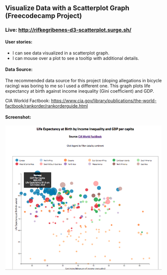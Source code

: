 ## Visualize Data with a Scatterplot Graph (Freecodecamp Project)

### Live: http://rifkegribenes-d3-scatterplot.surge.sh/

#### User stories:

* I can see data visualized in a scatterplot graph.
* I can mouse over a plot to see a tooltip with additional details.

#### Data Source:
The recommended data source for this project (doping allegations in bicycle racing) was boring to me so I used a different one. This graph plots life expectancy at birth against income inequality (Gini coefficient) and GDP.

CIA Workld Factbook: <https://www.cia.gov/library/publications/the-world-factbook/rankorder/rankorderguide.html>

#### Screenshot:

![scatterplot (screenshot)](https://raw.githubusercontent.com/rifkegribenes/d3-scatterplot/master/Screen%20Shot%202018-01-15%20at%203.53.10%20PM.png)

